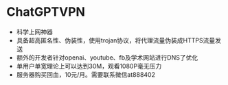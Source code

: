 # ChatGPTVPN
- 科学上网神器
- 具备超高匿名性、伪装性，使用trojan协议，将代理流量伪装成HTTPS流量发送
- 额外的开发者针对openai、youtube、fb及学术网站进行DNS了优化
- 单用户单宽理论上可以达到30M，观看1080P毫无压力
- 服务器购买回血，10元/月。需要联系微信at888402
